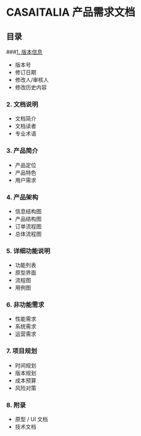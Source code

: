 # CASAITALIA 产品需求文档
## 目录

###[1. 版本信息](./readme2.md)
- 版本号
- 修订日期
- 修改人/审核人
- 修改历史内容
### 2. 文档说明
- 文档简介
- 文档读者
- 专业术语
### 3. 产品简介
- 产品定位
- 产品特色
- 用户需求
### 4. 产品架构
- 信息结构图
- 产品结构图
- 订单流程图
- 总体流程图

### 5. 详细功能说明
- 功能列表
- 原型界面
- 流程图
- 用例图

### 6. 非功能需求
- 性能需求
- 系统需求
- 运营需求

### 7. 项目规划
- 时间规划
- 版本规划
- 成本预算
- 风险对策

### 8. 附录
- 原型 / UI 文档
- 技术文档
